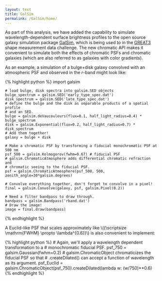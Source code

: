 ```yaml
---
layout: text
title: GalSim
permalink: /GalSim/home/
---
```


As part of this analysis, we have added the capability to simulate wavelength-dependent surface brightness profiles to the open source galaxy simulation package [GalSim](https://github.com/GalSim-developers/GalSim), which is being used to in the [GREAT3](http://www.great3challenge.info) shape measurement data challenge.  The new chromatic API makes it convenient to simulate both the effects of chromatic PSFs and chromatic galaxies (which are also referred to as galaxies with color gradients).

As an example, a simulation of a bulge+disk galaxy convolved with an atmospheric PSF and observed in the _r_-band might look like:

{% highlight python %}
    import galsim

    # load bulge, disk spectra into galsim.SED objects
    bulge_spectrum = galsim.SED('early_type_spec.dat')
    disk_spectrum = galsim.SED('late_type_spec.dat')
    # define the bulge and the disk as separable products of a spatial profile
    # and an SED.
    bulge = galsim.deVaucouleurs(flux=0.1, half_light_radius=0.4) * bulge_spectrum
    disk = galsim.Exponential(flux=0.2, half_light_radius=0.7) * disk_spectrum
    # Add them together!
    galaxy = bulge + disk

    # Make a chromatic PSF by transforming a fiducial monochromatic PSF at 500 nm
    psf_500 = galsim.Kolmogorov(fwhm=0.67) # fiducial PSF
    # galsim.ChromaticAtmosphere adds differential chromatic refraction and
    # chromatic seeing to the fiducial PSF.
    psf = galsim.ChromaticAtmosphere(psf_500, 500, zenith_angle=30*galsim.degrees)

    # Convolve everything together, don't forget to convolve in a pixel!
    final = galsim.Convolve(galaxy, psf, galsim.Pixel(0.2))

    # Need a filter bandpass to draw through.
    bandpass = galsim.Bandpass('rband.dat')
    # Draw the image!
    image = final.draw(bandpass)
{% endhighlight %}

A Euclid-like PSF that scales approximately like \\({\scriptsize \mathrm{FWHM} \propto \lambda^{0.6}}\\) is also convenient to implement:

{% highlight python %}
    # Again, we'll apply a wavelength dependent transformation to a
    # monochromatic fiducial PSF.
    psf_750 = galsim.Gaussian(fwhm=0.2)
    # galsim.ChromaticObject chromaticizes the fiducial PSF so that
    # .createDilated() can accept a function of wavelength as its argument.
    psf_Euclid = galsim.ChromaticObject(psf_750).createDilated(lambda w: (w/750)**0.6)
{% endhighlight %}
